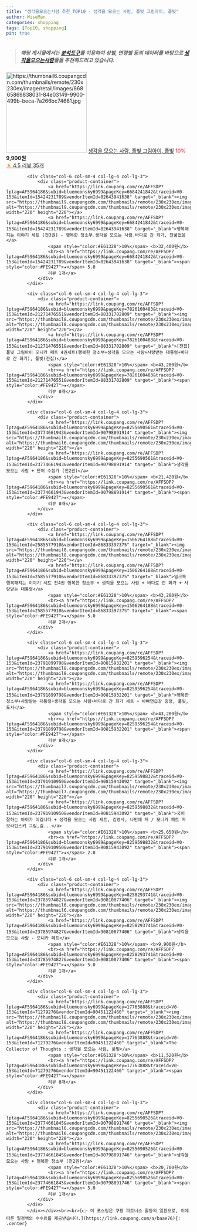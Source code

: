 ```yaml
---
title: "생각을모으는사람 추천 TOP10 - 생각을 모으는 사람, 풀빛 그림아이, 풀빛"
author: WiseMan
categories: shopping
tags: [Top10, shopping]
pin: true
---
```


> ##### 해당 게시물에서는 [**분석도구**](https://itemscout.io/)를 이용하여 **성별**, **연령별** 등의 데이터를 바탕으로 [**생각을모으는사람**](https://link.coupang.com/a/baae76)들을 추천해드리고 있습니다.
<div class="container"><div class="row">
            <div class="col-6 col-sm-4 col-lg-4 col-lg-3">
                <div class="product-container">
                    <a href="https://link.coupang.com/re/AFFSDP?lptag=AF5964186&subid=bluemoonsky6999&pageKey=20610328&traceid=V0-153&itemId=134431157&vendorItemId=3284726905" target="_blank"><img src="https://thumbnail6.coupangcdn.com/thumbnails/remote/230x230ex/image/retail/images/86865869838031-84e03149-9900-499b-beca-7a266bc74681.jpg" alt="https://thumbnail6.coupangcdn.com/thumbnails/remote/230x230ex/image/retail/images/86865869838031-84e03149-9900-499b-beca-7a266bc74681.jpg" width="220" height="220"></a>
                    <a href="https://link.coupang.com/re/AFFSDP?lptag=AF5964186&subid=bluemoonsky6999&pageKey=20610328&traceid=V0-153&itemId=134431157&vendorItemId=3284726905" target="_blank">생각을 모으는 사람, 풀빛 그림아이, 풀빛</a>
                    <span style="color:#E61328">10%</span> <b>9,900원</b>
                    <br><a href="https://link.coupang.com/re/AFFSDP?lptag=AF5964186&subid=bluemoonsky6999&pageKey=20610328&traceid=V0-153&itemId=134431157&vendorItemId=3284726905" target="_blank"><span style="color:#FE9427">★</span> 4.5
                    리뷰 35개</a>
                </div>
            </div>
            
            <div class="col-6 col-sm-4 col-lg-4 col-lg-3">
                <div class="product-container">
                    <a href="https://link.coupang.com/re/AFFSDP?lptag=AF5964186&subid=bluemoonsky6999&pageKey=6684241842&traceid=V0-153&itemId=15424231789&vendorItemId=82643941638" target="_blank"><img src="https://thumbnail9.coupangcdn.com/thumbnails/remote/230x230ex/image/vendor_inventory/4ba3/2500e0f13f0150afbe9a6c10e3f273cab51213888c1a5433bc349389c7ab.jpg" alt="https://thumbnail9.coupangcdn.com/thumbnails/remote/230x230ex/image/vendor_inventory/4ba3/2500e0f13f0150afbe9a6c10e3f273cab51213888c1a5433bc349389c7ab.jpg" width="220" height="220"></a>
                    <a href="https://link.coupang.com/re/AFFSDP?lptag=AF5964186&subid=bluemoonsky6999&pageKey=6684241842&traceid=V0-153&itemId=15424231789&vendorItemId=82643941638" target="_blank">행복해지는 이야기 세트 (전3권) - 행복한 청소부.생각을 모으는 사람.바다로 간 화가, 단품없음</a>
                    <span style="color:#E61328">10%</span> <b>32,400원</b>
                    <br><a href="https://link.coupang.com/re/AFFSDP?lptag=AF5964186&subid=bluemoonsky6999&pageKey=6684241842&traceid=V0-153&itemId=15424231789&vendorItemId=82643941638" target="_blank"><span style="color:#FE9427">★</span> 5.0
                    리뷰 1개</a>
                </div>
            </div>
            
            <div class="col-6 col-sm-4 col-lg-4 col-lg-3">
                <div class="product-container">
                    <a href="https://link.coupang.com/re/AFFSDP?lptag=AF5964186&subid=bluemoonsky6999&pageKey=7826100483&traceid=V0-153&itemId=21271476551&vendorItemId=88331702809" target="_blank"><img src="https://thumbnail8.coupangcdn.com/thumbnails/remote/230x230ex/image/vendor_inventory/94a5/1ce2f125f18c46bcbea3069822072e5cb6cfdf1d95d19faf3cecf8f37f86.png" alt="https://thumbnail8.coupangcdn.com/thumbnails/remote/230x230ex/image/vendor_inventory/94a5/1ce2f125f18c46bcbea3069822072e5cb6cfdf1d95d19faf3cecf8f37f86.png" width="220" height="220"></a>
                    <a href="https://link.coupang.com/re/AFFSDP?lptag=AF5964186&subid=bluemoonsky6999&pageKey=7826100483&traceid=V0-153&itemId=21271476551&vendorItemId=88331702809" target="_blank">[전집] 풀빛 그림아이 모니카 페트 4권세트(행복한 청소부+생각을 모으는 사람+사랑받는 대통령+바다로 간 화가), 풀빛(전집)</a>
                    <span style="color:#E61328">10%</span> <b>43,200원</b>
                    <br><a href="https://link.coupang.com/re/AFFSDP?lptag=AF5964186&subid=bluemoonsky6999&pageKey=7826100483&traceid=V0-153&itemId=21271476551&vendorItemId=88331702809" target="_blank"><span style="color:#FE9427">★</span> 
                    리뷰 0개</a>
                </div>
            </div>
            
            <div class="col-6 col-sm-4 col-lg-4 col-lg-3">
                <div class="product-container">
                    <a href="https://link.coupang.com/re/AFFSDP?lptag=AF5964186&subid=bluemoonsky6999&pageKey=8255690561&traceid=V0-153&itemId=23774661943&vendorItemId=90798891914" target="_blank"><img src="https://thumbnail6.coupangcdn.com/thumbnails/remote/230x230ex/image/vendor_inventory/e008/1d449375eb316db19856e0bbad8f645af920ba718fbbb836062745e36159.jpg" alt="https://thumbnail6.coupangcdn.com/thumbnails/remote/230x230ex/image/vendor_inventory/e008/1d449375eb316db19856e0bbad8f645af920ba718fbbb836062745e36159.jpg" width="220" height="220"></a>
                    <a href="https://link.coupang.com/re/AFFSDP?lptag=AF5964186&subid=bluemoonsky6999&pageKey=8255690561&traceid=V0-153&itemId=23774661943&vendorItemId=90798891914" target="_blank">생각을 모으는 사람 + 단어 수집가 (전2권)</a>
                    <span style="color:#E61328">10%</span> <b>21,420원</b>
                    <br><a href="https://link.coupang.com/re/AFFSDP?lptag=AF5964186&subid=bluemoonsky6999&pageKey=8255690561&traceid=V0-153&itemId=23774661943&vendorItemId=90798891914" target="_blank"><span style="color:#FE9427">★</span> 
                    리뷰 0개</a>
                </div>
            </div>
            
            <div class="col-6 col-sm-4 col-lg-4 col-lg-3">
                <div class="product-container">
                    <a href="https://link.coupang.com/re/AFFSDP?lptag=AF5964186&subid=bluemoonsky6999&pageKey=1506264188&traceid=V0-153&itemId=2585577910&vendorItemId=86833397375" target="_blank"><img src="https://thumbnail8.coupangcdn.com/thumbnails/remote/230x230ex/image/vendor_inventory/bc7b/08b5fc52487f70900a51866652ac7d22eaf40e419f4f47cf92e5bcac6819.jpg" alt="https://thumbnail8.coupangcdn.com/thumbnails/remote/230x230ex/image/vendor_inventory/bc7b/08b5fc52487f70900a51866652ac7d22eaf40e419f4f47cf92e5bcac6819.jpg" width="220" height="220"></a>
                    <a href="https://link.coupang.com/re/AFFSDP?lptag=AF5964186&subid=bluemoonsky6999&pageKey=1506264188&traceid=V0-153&itemId=2585577910&vendorItemId=86833397375" target="_blank">밀크북 행복해지는 이야기 세트 전4권 행복한 청소부 + 생각을 모으는 사람 + 바다로 간 화가 + 사랑받는 대통령</a>
                    <span style="color:#E61328">10%</span> <b>43,200원</b>
                    <br><a href="https://link.coupang.com/re/AFFSDP?lptag=AF5964186&subid=bluemoonsky6999&pageKey=1506264188&traceid=V0-153&itemId=2585577910&vendorItemId=86833397375" target="_blank"><span style="color:#FE9427">★</span> 5.0
                    리뷰 2개</a>
                </div>
            </div>
            
            <div class="col-6 col-sm-4 col-lg-4 col-lg-3">
                <div class="product-container">
                    <a href="https://link.coupang.com/re/AFFSDP?lptag=AF5964186&subid=bluemoonsky6999&pageKey=8259596254&traceid=V0-153&itemId=23791899798&vendorItemId=90815932201" target="_blank"><img src="https://thumbnail8.coupangcdn.com/thumbnails/remote/230x230ex/image/vendor_inventory/7f29/28dadd377a58d9bed55a8efe2cdf0532b991427628158447d41f48fb8fb9.png" alt="https://thumbnail8.coupangcdn.com/thumbnails/remote/230x230ex/image/vendor_inventory/7f29/28dadd377a58d9bed55a8efe2cdf0532b991427628158447d41f48fb8fb9.png" width="220" height="220"></a>
                    <a href="https://link.coupang.com/re/AFFSDP?lptag=AF5964186&subid=bluemoonsky6999&pageKey=8259596254&traceid=V0-153&itemId=23791899798&vendorItemId=90815932201" target="_blank">행복한 청소부+사랑받는 대통령+생각을 모으는 사람+바다로 간 화가 세트 + 바빠연습장 증정, 풀빛, 도서</a>
                    <span style="color:#E61328">10%</span> <b>43,200원</b>
                    <br><a href="https://link.coupang.com/re/AFFSDP?lptag=AF5964186&subid=bluemoonsky6999&pageKey=8259596254&traceid=V0-153&itemId=23791899798&vendorItemId=90815932201" target="_blank"><span style="color:#FE9427">★</span> 
                    리뷰 0개</a>
                </div>
            </div>
            
            <div class="col-6 col-sm-4 col-lg-4 col-lg-3">
                <div class="product-container">
                    <a href="https://link.coupang.com/re/AFFSDP?lptag=AF5964186&subid=bluemoonsky6999&pageKey=8259598832&traceid=V0-153&itemId=23791910950&vendorItemId=90815943092" target="_blank"><img src="https://thumbnail7.coupangcdn.com/thumbnails/remote/230x230ex/image/vendor_inventory/d034/ece9c8bba350feed2be2b2434dd35d7aecbecf8eb9f104d467560622530f.png" alt="https://thumbnail7.coupangcdn.com/thumbnails/remote/230x230ex/image/vendor_inventory/d034/ece9c8bba350feed2be2b2434dd35d7aecbecf8eb9f104d467560622530f.png" width="220" height="220"></a>
                    <a href="https://link.coupang.com/re/AFFSDP?lptag=AF5964186&subid=bluemoonsky6999&pageKey=8259598832&traceid=V0-153&itemId=23791910950&vendorItemId=90815943092" target="_blank">국어 잘하는 아이가 이깁니다 + 생각을 모으는 사람 세트, 김영사, 나민애 저 / 모니카 페트 저 보라틴스키 그림,김...</a>
                    <span style="color:#E61328">10%</span> <b>25,650원</b>
                    <br><a href="https://link.coupang.com/re/AFFSDP?lptag=AF5964186&subid=bluemoonsky6999&pageKey=8259598832&traceid=V0-153&itemId=23791910950&vendorItemId=90815943092" target="_blank"><span style="color:#FE9427">★</span> 2.0
                    리뷰 1개</a>
                </div>
            </div>
            
            <div class="col-6 col-sm-4 col-lg-4 col-lg-3">
                <div class="product-container">
                    <a href="https://link.coupang.com/re/AFFSDP?lptag=AF5964186&subid=bluemoonsky6999&pageKey=8258293741&traceid=V0-153&itemId=23785974827&vendorItemId=90810077406" target="_blank"><img src="https://thumbnail6.coupangcdn.com/thumbnails/remote/230x230ex/image/vendor_inventory/f941/dd76b27b3108696e564df033a36fc2fd12fa3b4aa4428f22f9dfc2da3122.jpg" alt="https://thumbnail6.coupangcdn.com/thumbnails/remote/230x230ex/image/vendor_inventory/f941/dd76b27b3108696e564df033a36fc2fd12fa3b4aa4428f22f9dfc2da3122.jpg" width="220" height="220"></a>
                    <a href="https://link.coupang.com/re/AFFSDP?lptag=AF5964186&subid=bluemoonsky6999&pageKey=8258293741&traceid=V0-153&itemId=23785974827&vendorItemId=90810077406" target="_blank">생각을 모으는 사람 - 모니카 페트</a>
                    <span style="color:#E61328">10%</span> <b>9,900원</b>
                    <br><a href="https://link.coupang.com/re/AFFSDP?lptag=AF5964186&subid=bluemoonsky6999&pageKey=8258293741&traceid=V0-153&itemId=23785974827&vendorItemId=90810077406" target="_blank"><span style="color:#FE9427">★</span> 5.0
                    리뷰 1개</a>
                </div>
            </div>
            
            <div class="col-6 col-sm-4 col-lg-4 col-lg-3">
                <div class="product-container">
                    <a href="https://link.coupang.com/re/AFFSDP?lptag=AF5964186&subid=bluemoonsky6999&pageKey=17763888&traceid=V0-153&itemId=71279276&vendorItemId=90451122460" target="_blank"><img src="https://thumbnail8.coupangcdn.com/thumbnails/remote/230x230ex/image/vendor_inventory/1588/edd91cc7791fb2273ab0fd434f67d156f0a7526f9d289eb715830d5f5ea9.jpg" alt="https://thumbnail8.coupangcdn.com/thumbnails/remote/230x230ex/image/vendor_inventory/1588/edd91cc7791fb2273ab0fd434f67d156f0a7526f9d289eb715830d5f5ea9.jpg" width="220" height="220"></a>
                    <a href="https://link.coupang.com/re/AFFSDP?lptag=AF5964186&subid=bluemoonsky6999&pageKey=17763888&traceid=V0-153&itemId=71279276&vendorItemId=90451122460" target="_blank">The Collector of Thoughts : 생각을 모으는 사람, 풀빛</a>
                    <span style="color:#E61328">10%</span> <b>11,520원</b>
                    <br><a href="https://link.coupang.com/re/AFFSDP?lptag=AF5964186&subid=bluemoonsky6999&pageKey=17763888&traceid=V0-153&itemId=71279276&vendorItemId=90451122460" target="_blank"><span style="color:#FE9427">★</span> 
                    리뷰 0개</a>
                </div>
            </div>
            
            <div class="col-6 col-sm-4 col-lg-4 col-lg-3">
                <div class="product-container">
                    <a href="https://link.coupang.com/re/AFFSDP?lptag=AF5964186&subid=bluemoonsky6999&pageKey=8255690526&traceid=V0-153&itemId=23774661845&vendorItemId=90798891746" target="_blank"><img src="https://thumbnail6.coupangcdn.com/thumbnails/remote/230x230ex/image/vendor_inventory/5aec/2a692a3c840f71dbc29e2579d74277256ce8cd8fd91884c6440351f9eacb.jpg" alt="https://thumbnail6.coupangcdn.com/thumbnails/remote/230x230ex/image/vendor_inventory/5aec/2a692a3c840f71dbc29e2579d74277256ce8cd8fd91884c6440351f9eacb.jpg" width="220" height="220"></a>
                    <a href="https://link.coupang.com/re/AFFSDP?lptag=AF5964186&subid=bluemoonsky6999&pageKey=8255690526&traceid=V0-153&itemId=23774661845&vendorItemId=90798891746" target="_blank">생각을 모으는 사람 + 행복한 청소부 (전2권)</a>
                    <span style="color:#E61328">10%</span> <b>20,700원</b>
                    <br><a href="https://link.coupang.com/re/AFFSDP?lptag=AF5964186&subid=bluemoonsky6999&pageKey=8255690526&traceid=V0-153&itemId=23774661845&vendorItemId=90798891746" target="_blank"><span style="color:#FE9427">★</span> 5.0
                    리뷰 1개</a>
                </div>
            </div>
            </div></div><br><br>[👉 이 포스팅은 쿠팡 파트너스 활동의 일환으로, 이에 따른 일정액의 수수료를 제공받습니다.](https://link.coupang.com/a/baae76){: .center}